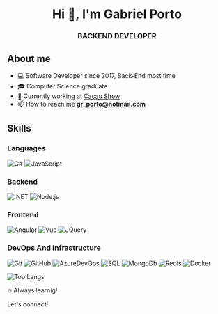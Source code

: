 <h1 align="center">Hi 👋, I'm Gabriel Porto</h1>
<h3 align="center">BACKEND DEVELOPER</h3>
<!--<p align="center">
<a href="https://linkedin.com/in/gabriel-porto-705165109" target="blank"><img align="center" src="https://raw.githubusercontent.com/rahuldkjain/github-profile-readme-generator/master/src/images/icons/Social/linked-in-alt.svg" alt="gabriel-porto-705165109" height="20" width="30" /></a>
</p>-->

## About me
- 💻 Software Developer since 2017, Back-End most time
- 🎓 Computer Science graduate
- 💼 Currently working at <a href="https://www.cacaushow.com.br/">Cacau Show</a>
- 📫 How to reach me **gr_porto@hotmail.com**

## Skills
### Languages
  ![C#](https://img.shields.io/badge/-C%23-333333?style=flat&logo=CSharp&logoColor=7e10cc)
  ![JavaScript](https://img.shields.io/badge/-JavaScript-333333?style=flat&logo=javascript)

### Backend
  ![.NET](https://img.shields.io/badge/-.NET-333333?style=flat&logo=dotnet)
  ![Node.js](https://img.shields.io/badge/-Node.js-333333?style=flat&logo=node.js)
 
### Frontend
  ![Angular](https://img.shields.io/badge/Angular-333333?style=flat&logo=angular&logoColor=red)
  ![Vue](https://img.shields.io/badge/Vue.js-333333?style=flate&logo=vue.js&logoColor=4FC08D)
  ![JQuery](https://img.shields.io/badge/jQuery-333333?style=flate&logo=jquery&logoColor=blue)

### DevOps And Infrastructure
  ![Git](https://img.shields.io/badge/-Git-333333?style=flat&logo=git)
  ![GitHub](https://img.shields.io/badge/-GitHub-333333?style=flat&logo=github)
  ![AzureDevOps](https://img.shields.io/badge/-Azure%20DevOps-333333?style=flat&logo=azuredevops&logoColor=blue)
  ![SQL](https://img.shields.io/badge/Microsoft_SQL_Server-333333?style=flat&logo=microsoft-sql-server&logoColor=red)
  ![MongoDb](https://img.shields.io/badge/MongoDB-333333?style=flat&logo=mongodb&logoColor=green)
  ![Redis](https://img.shields.io/badge/-Redis-333333?style=flat&logo=redis)
  ![Docker](https://img.shields.io/badge/-Docker-333333?style=flat&logo=docker)
<!--
### Enviroment, IDEs and Tools
  ![Visual Studio Community/Enterprise](https://img.shields.io/badge/-Visual%20Studio-333333?style=flat&logo=visual-studio-code&logoColor=7e10cc)
  ![Visual Studio Code](https://img.shields.io/badge/-Visual%20Studio%20Code-333333?style=flat&logo=visual-studio-code&logoColor=007ACC)
  ![Postman](https://img.shields.io/badge/-Postman-333333?style=flat&logo=postman)
  ![Windows](https://img.shields.io/badge/-Windows%2011-333333?style=flat&logo=windows)
-->
![Top Langs](https://github-readme-stats.vercel.app/api/top-langs/?username=gporto95&layout=compact&theme=tokyonight)
   
🔥 Always learnig!

Let's connect!
